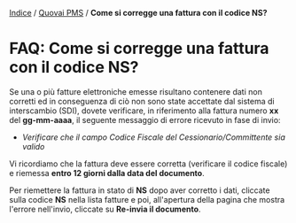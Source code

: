 [Indice](index.md) / [Quovai PMS](quovai-pms-it.md) /  **Come si corregge una fattura con il codice NS?**

# FAQ: Come si corregge una fattura con il codice NS?

Se una o più fatture elettroniche emesse risultano contenere dati non corretti ed in conseguenza di ciò non sono state accettate dal sistema di interscambio (SDI), dovete verificare, in riferimento alla fattura numero **xx** del **gg-mm-aaaa**, il seguente messaggio di errore ricevuto in fase di invio:

- *Verificare che il campo Codice Fiscale del Cessionario/Committente sia valido*


Vi ricordiamo che la fattura deve essere corretta (verificare il codice fiscale) e riemessa **entro 12 giorni dalla data del documento**.

Per riemettere la fattura in stato di **NS** dopo aver corretto i dati, cliccate sulla codice **NS** nella lista fatture e poi, all'apertura della pagina che mostra l'errore nell'invio, cliccate su **Re-invia il documento**.